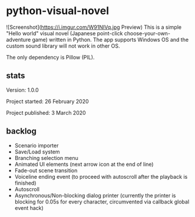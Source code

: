 # python-visual-novel
![Screenshot](https://i.imgur.com/W91NIVq.jpg Preview)
This is a simple "Hello world" visual novel (Japanese point-click choose-your-own-adventure game) written in Python. The app supports Windows OS and the custom sound library will not work in other OS. 

The only dependency is Pillow (PIL).

## stats
Version: 1.0.0

Project started: 26 February 2020

Project published: 3 March 2020

## backlog
* Scenario importer
* Save/Load system
* Branching selection menu
* Animated UI elements (next arrow icon at the end of line)
* Fade-out scene transition
* Voiceline ending event (to proceed with autoscroll after the playback is finished)
* Autoscroll
* Asynchronous/Non-blocking dialog printer (currently the printer is blocking for 0.05s for every character, circumvented via callback global event hack)